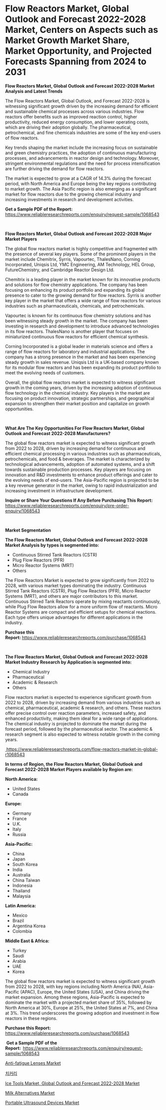 <p><h1>Flow Reactors Market, Global Outlook and Forecast 2022-2028 Market, Centers on Aspects such as Market Growth Market Share, Market Opportunity, and Projected Forecasts Spanning from 2024 to 2031</h1></p><p><strong>Flow Reactors Market, Global Outlook and Forecast 2022-2028 Market Analysis and Latest Trends</strong></p>
<p><p>The Flow Reactors Market, Global Outlook, and Forecast 2022-2028 is witnessing significant growth driven by the increasing demand for efficient and sustainable chemical processes across various industries. Flow reactors offer benefits such as improved reaction control, higher productivity, reduced energy consumption, and lower operating costs, which are driving their adoption globally. The pharmaceutical, petrochemical, and fine chemicals industries are some of the key end-users of flow reactors. </p><p>Key trends shaping the market include the increasing focus on sustainable and green chemistry practices, the adoption of continuous manufacturing processes, and advancements in reactor design and technology. Moreover, stringent environmental regulations and the need for process intensification are further driving the demand for flow reactors. </p><p>The market is expected to grow at a CAGR of 14.3% during the forecast period, with North America and Europe being the key regions contributing to market growth. The Asia Pacific region is also emerging as a significant market for flow reactors due to the growing chemical industry and increasing investments in research and development activities.</p></p>
<p><strong>Get a Sample PDF of the Report:&nbsp;</strong> <a href="https://www.reliableresearchreports.com/enquiry/request-sample/1068543">https://www.reliableresearchreports.com/enquiry/request-sample/1068543</a></p>
<p>&nbsp;</p>
<p><strong>Flow Reactors Market, Global Outlook and Forecast 2022-2028 Major Market Players</strong></p>
<p><p>The global flow reactors market is highly competitive and fragmented with the presence of several key players. Some of the prominent players in the market include Chemitrix, Syrris, Vapourtec, ThalesNano, Corning Incorporated, Uniqsis Ltd, YMC Engineering, AM Technology, HEL Group, FutureChemistry, and Cambridge Reactor Design Ltd.</p><p>Chemitrix is a leading player in the market known for its innovative products and solutions for flow chemistry applications. The company has been focusing on enhancing its product portfolio and expanding its global presence to cater to the growing demand for flow reactors. Syrris is another key player in the market that offers a wide range of flow reactors for various industries such as pharmaceuticals, chemicals, and petrochemicals.</p><p>Vapourtec is known for its continuous flow chemistry solutions and has been witnessing steady growth in the market. The company has been investing in research and development to introduce advanced technologies in its flow reactors. ThalesNano is another player that focuses on miniaturized continuous flow reactors for efficient chemical synthesis.</p><p>Corning Incorporated is a global leader in materials science and offers a range of flow reactors for laboratory and industrial applications. The company has a strong presence in the market and has been experiencing steady growth in sales revenue. Uniqsis Ltd is a UK-based company known for its modular flow reactors and has been expanding its product portfolio to meet the evolving needs of customers.</p><p>Overall, the global flow reactors market is expected to witness significant growth in the coming years, driven by the increasing adoption of continuous flow technology in the chemical industry. Key players in the market are focusing on product innovation, strategic partnerships, and geographical expansion to strengthen their market position and capitalize on growth opportunities.</p></p>
<p>&nbsp;</p>
<p><strong>What Are The Key Opportunities For Flow Reactors Market, Global Outlook and Forecast 2022-2028 Manufacturers?</strong></p>
<p><p>The global flow reactors market is expected to witness significant growth from 2022 to 2028, driven by increasing demand for continuous and efficient chemical processing in various industries such as pharmaceuticals, petrochemicals, and food & beverages. The market is characterized by technological advancements, adoption of automated systems, and a shift towards sustainable production processes. Key players are focusing on innovation and R&D investments to enhance product offerings and cater to the evolving needs of end-users. The Asia-Pacific region is projected to be a key revenue generator in the market, owing to rapid industrialization and increasing investment in infrastructure development.</p></p>
<p><strong>Inquire or Share Your Questions If Any Before Purchasing This Report:</strong> <a href="https://www.reliableresearchreports.com/enquiry/pre-order-enquiry/1068543">https://www.reliableresearchreports.com/enquiry/pre-order-enquiry/1068543</a></p>
<p>&nbsp;</p>
<p><strong>Market Segmentation</strong></p>
<p><strong>The Flow Reactors Market, Global Outlook and Forecast 2022-2028 Market Analysis by types is segmented into:</strong></p>
<p><ul><li>Continuous Stirred Tank Reactors (CSTR)</li><li>Plug Flow Reactors (PFR)</li><li>Micro Reactor Systems (MRT)</li><li>Others</li></ul></p>
<p><p>The Flow Reactors Market is expected to grow significantly from 2022 to 2028, with various market types dominating the industry. Continuous Stirred Tank Reactors (CSTR), Plug Flow Reactors (PFR), Micro Reactor Systems (MRT), and others are major contributors to this market. Continuous Stirred Tank Reactors operate by mixing reactants continuously, while Plug Flow Reactors allow for a more uniform flow of reactants. Micro Reactor Systems are compact and efficient setups for chemical reactions. Each type offers unique advantages for different applications in the industry.</p></p>
<p><strong>Purchase this Report:&nbsp;</strong><a href="https://www.reliableresearchreports.com/purchase/1068543">https://www.reliableresearchreports.com/purchase/1068543</a></p>
<p>&nbsp;</p>
<p><strong>The Flow Reactors Market, Global Outlook and Forecast 2022-2028 Market Industry Research by Application is segmented into:</strong></p>
<p><ul><li>Chemical Industry</li><li>Pharmaceutical</li><li>Academic & Research</li><li>Others</li></ul></p>
<p><p>Flow reactors market is expected to experience significant growth from 2022 to 2028, driven by increasing demand from various industries such as chemical, pharmaceutical, academic & research, and others. These reactors offer precise control over reaction parameters, increased safety, and enhanced productivity, making them ideal for a wide range of applications. The chemical industry is projected to dominate the market during the forecast period, followed by the pharmaceutical sector. The academic & research segment is also expected to witness notable growth in the coming years.</p></p>
<p><a href="https://www.reliableresearchreports.com/flow-reactors-market-in-global-r1068543">&nbsp;https://www.reliableresearchreports.com/flow-reactors-market-in-global-r1068543</a></p>
<p><strong>In terms of Region, the Flow Reactors Market, Global Outlook and Forecast 2022-2028 Market Players available by Region are:</strong></p>
<p>
    <p> <strong> North America: </strong>
        <ul>
            <li>United States</li>
            <li>Canada</li>
        </ul>
        </p> 
    <p> <strong> Europe: </strong>
        <ul>
            <li>Germany</li>
            <li>France</li>
            <li>U.K.</li>
            <li>Italy</li>
            <li>Russia</li>
        </ul>
        </p> 
    <p> <strong> Asia-Pacific: </strong>
        <ul>
            <li>China</li>
            <li>Japan</li>
            <li>South Korea</li>
            <li>India</li>
            <li>Australia</li>
            <li>China Taiwan</li>
            <li>Indonesia</li>
            <li>Thailand</li>
            <li>Malaysia</li>
        </ul>
        </p> 
    <p> <strong> Latin America: </strong>
        <ul>
            <li>Mexico</li>
            <li>Brazil</li>
            <li>Argentina Korea</li>
            <li>Colombia</li>
        </ul>
        </p> 
    <p> <strong> Middle East & Africa: </strong>
        <ul>
            <li>Turkey</li>
            <li>Saudi</li>
            <li>Arabia</li>
            <li>UAE</li>
            <li>Korea</li>
        </ul>
    </p>
    </p>
<p><p>The global flow reactors market is expected to witness significant growth from 2022 to 2028, with key regions including North America (NA), Asia-Pacific (APAC), Europe, the United States (USA), and China driving the market expansion. Among these regions, Asia-Pacific is expected to dominate the market with a projected market share of 35%, followed by North America at 30%, Europe at 25%, the United States at 7%, and China at 3%. This trend underscores the growing adoption and investment in flow reactors in these regions.</p></p>
<p><strong>Purchase this Report: </strong><a href="https://www.reliableresearchreports.com/purchase/1068543">https://www.reliableresearchreports.com/purchase/1068543</a></p>
<p>&nbsp;<strong>Get a Sample PDF of the Report:&nbsp;&nbsp;</strong><a href="https://www.reliableresearchreports.com/enquiry/request-sample/1068543">https://www.reliableresearchreports.com/enquiry/request-sample/1068543</a></p>
<p><strong></strong></p>
<p><p><a href="https://issuu.com/reportprime-2/docs/anti-fatigue-lenses-market-size-2030.pptx">Anti-fatigue Lenses Market</a></p><p><a href="https://github.com/EthaWolf/Market-Research-Report-List-1/blob/main/557744579016.md">치커리</a></p><p><a href="https://github.com/HarmonyBogan1944/Market-Research-Report-List-1/blob/main/ice-tools-market-global-outlook-and-forecast-2022-2028-market.md">Ice Tools Market, Global Outlook and Forecast 2022-2028 Market</a></p><p><a href="https://www.linkedin.com/pulse/milk-alternatives-market-trends-analysis-forecasted-period-2024-2031-rvyjf">Milk Alternatives Market</a></p><p><a href="https://www.linkedin.com/pulse/portable-ultrasound-devices-market-comprehensive-assessment-niq5f">Portable Ultrasound Devices Market</a></p></p>